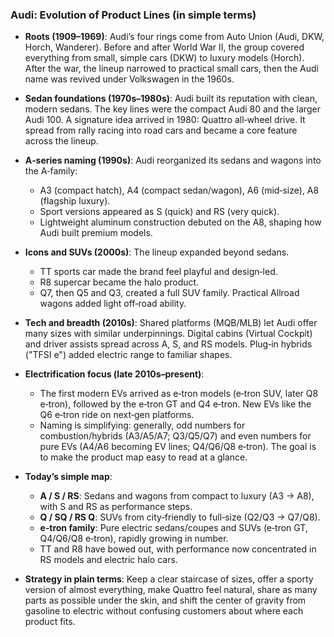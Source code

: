 ### Audi: Evolution of Product Lines (in simple terms)

- **Roots (1909–1969)**: Audi’s four rings come from Auto Union (Audi, DKW, Horch, Wanderer). Before and after World War II, the group covered everything from small, simple cars (DKW) to luxury models (Horch). After the war, the lineup narrowed to practical small cars, then the Audi name was revived under Volkswagen in the 1960s.

- **Sedan foundations (1970s–1980s)**: Audi built its reputation with clean, modern sedans. The key lines were the compact Audi 80 and the larger Audi 100. A signature idea arrived in 1980: Quattro all‑wheel drive. It spread from rally racing into road cars and became a core feature across the lineup.

- **A‑series naming (1990s)**: Audi reorganized its sedans and wagons into the A‑family:
  - A3 (compact hatch), A4 (compact sedan/wagon), A6 (mid‑size), A8 (flagship luxury).
  - Sport versions appeared as S (quick) and RS (very quick).
  - Lightweight aluminum construction debuted on the A8, shaping how Audi built premium models.

- **Icons and SUVs (2000s)**: The lineup expanded beyond sedans.
  - TT sports car made the brand feel playful and design‑led.
  - R8 supercar became the halo product.
  - Q7, then Q5 and Q3, created a full SUV family. Practical Allroad wagons added light off‑road ability.

- **Tech and breadth (2010s)**: Shared platforms (MQB/MLB) let Audi offer many sizes with similar underpinnings. Digital cabins (Virtual Cockpit) and driver assists spread across A, S, and RS models. Plug‑in hybrids ("TFSI e") added electric range to familiar shapes.

- **Electrification focus (late 2010s–present)**:
  - The first modern EVs arrived as e‑tron models (e‑tron SUV, later Q8 e‑tron), followed by the e‑tron GT and Q4 e‑tron. New EVs like the Q6 e‑tron ride on next‑gen platforms.
  - Naming is simplifying: generally, odd numbers for combustion/hybrids (A3/A5/A7; Q3/Q5/Q7) and even numbers for pure EVs (A4/A6 becoming EV lines; Q4/Q6/Q8 e‑tron). The goal is to make the product map easy to read at a glance.

- **Today’s simple map**:
  - **A / S / RS**: Sedans and wagons from compact to luxury (A3 → A8), with S and RS as performance steps.
  - **Q / SQ / RS Q**: SUVs from city‑friendly to full‑size (Q2/Q3 → Q7/Q8).
  - **e‑tron family**: Pure electric sedans/coupes and SUVs (e‑tron GT, Q4/Q6/Q8 e‑tron), rapidly growing in number.
  - TT and R8 have bowed out, with performance now concentrated in RS models and electric halo cars.

- **Strategy in plain terms**: Keep a clear staircase of sizes, offer a sporty version of almost everything, make Quattro feel natural, share as many parts as possible under the skin, and shift the center of gravity from gasoline to electric without confusing customers about where each product fits.
